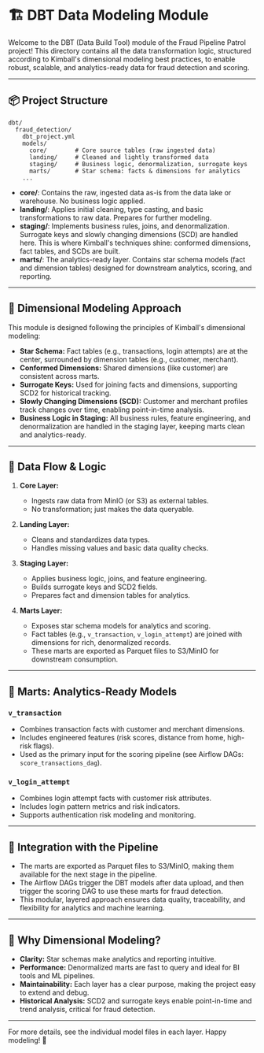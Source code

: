 
# 🏗️ DBT Data Modeling Module

Welcome to the DBT (Data Build Tool) module of the Fraud Pipeline Patrol project! This directory contains all the data transformation logic, structured according to Kimball's dimensional modeling best practices, to enable robust, scalable, and analytics-ready data for fraud detection and scoring.

---

## 📦 Project Structure

```
dbt/
  fraud_detection/
    dbt_project.yml
    models/
      core/        # Core source tables (raw ingested data)
      landing/     # Cleaned and lightly transformed data
      staging/     # Business logic, denormalization, surrogate keys
      marts/       # Star schema: facts & dimensions for analytics
    ...
```

- **core/**: Contains the raw, ingested data as-is from the data lake or warehouse. No business logic applied.
- **landing/**: Applies initial cleaning, type casting, and basic transformations to raw data. Prepares for further modeling.
- **staging/**: Implements business rules, joins, and denormalization. Surrogate keys and slowly changing dimensions (SCD) are handled here. This is where Kimball's techniques shine: conformed dimensions, fact tables, and SCDs are built.
- **marts/**: The analytics-ready layer. Contains star schema models (fact and dimension tables) designed for downstream analytics, scoring, and reporting.

---

## 🧩 Dimensional Modeling Approach

This module is designed following the principles of Kimball's dimensional modeling:
- **Star Schema:** Fact tables (e.g., transactions, login attempts) are at the center, surrounded by dimension tables (e.g., customer, merchant).
- **Conformed Dimensions:** Shared dimensions (like customer) are consistent across marts.
- **Surrogate Keys:** Used for joining facts and dimensions, supporting SCD2 for historical tracking.
- **Slowly Changing Dimensions (SCD):** Customer and merchant profiles track changes over time, enabling point-in-time analysis.
- **Business Logic in Staging:** All business rules, feature engineering, and denormalization are handled in the staging layer, keeping marts clean and analytics-ready.

---

## 🔄 Data Flow & Logic

1. **Core Layer:**
   - Ingests raw data from MinIO (or S3) as external tables.
   - No transformation; just makes the data queryable.

2. **Landing Layer:**
   - Cleans and standardizes data types.
   - Handles missing values and basic data quality checks.

3. **Staging Layer:**
   - Applies business logic, joins, and feature engineering.
   - Builds surrogate keys and SCD2 fields.
   - Prepares fact and dimension tables for analytics.

4. **Marts Layer:**
   - Exposes star schema models for analytics and scoring.
   - Fact tables (e.g., `v_transaction`, `v_login_attempt`) are joined with dimensions for rich, denormalized records.
   - These marts are exported as Parquet files to S3/MinIO for downstream consumption.

---

## 🌟 Marts: Analytics-Ready Models

### `v_transaction`
- Combines transaction facts with customer and merchant dimensions.
- Includes engineered features (risk scores, distance from home, high-risk flags).
- Used as the primary input for the scoring pipeline (see Airflow DAGs: `score_transactions_dag`).

### `v_login_attempt`
- Combines login attempt facts with customer risk attributes.
- Includes login pattern metrics and risk indicators.
- Supports authentication risk modeling and monitoring.

---

## 🚦 Integration with the Pipeline

- The marts are exported as Parquet files to S3/MinIO, making them available for the next stage in the pipeline.
- The Airflow DAGs trigger the DBT models after data upload, and then trigger the scoring DAG to use these marts for fraud detection.
- This modular, layered approach ensures data quality, traceability, and flexibility for analytics and machine learning.

---

## 📝 Why Dimensional Modeling?

- **Clarity:** Star schemas make analytics and reporting intuitive.
- **Performance:** Denormalized marts are fast to query and ideal for BI tools and ML pipelines.
- **Maintainability:** Each layer has a clear purpose, making the project easy to extend and debug.
- **Historical Analysis:** SCD2 and surrogate keys enable point-in-time and trend analysis, critical for fraud detection.

---

For more details, see the individual model files in each layer. Happy modeling! 🚀
